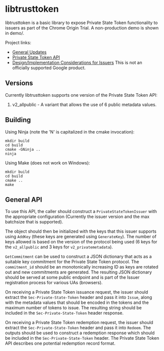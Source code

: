 # libtrusttoken

libtrusttoken is a basic library to expose Private State Token functionality to issuers
as part of the Chrome Origin Trial. A non-production demo is shown in demo/.

Project links:

  * [General Updates](https://sites.google.com/a/chromium.org/dev/updates/trust-token)
  * [Private State Token API](https://github.com/wicg/trust-token-api)
  * [Design/Implementation Considerations for Issuers](/ISSUERS.md)
This is not an officially supported Google product.

## Versions

Currently libtrusttoken supports one version of the Private State Token API:

1. v2_allpublic - A variant that allows the use of 6 public metadata values.

## Building

Using Ninja (note the 'N' is capitalized in the cmake invocation):

    mkdir build
    cd build
    cmake -GNinja ..
    ninja

Using Make (does not work on Windows):

    mkdir build
    cd build
    cmake ..
    make

## General API

To use this API, the caller should construct a `PrivateStateTokenIssuer` with the appropriate configuration (Currently the issuer version and the max batchsize that is supported).

The object should then be initialized with the keys that this issuer supports using `AddKey` (these keys are generated using `GenerateKey`). The number of keys allowed is based on the version of the protocol being used (6 keys for the `v2_allpublic` and 3 keys for `v2_privatemetadata`).

`GetCommitment` can be used to construct a JSON dictionary that acts as a suitable key commitment for the Private State Token protocol. The `commitment_id` should be an monotonically increasing ID as keys are rotated out and new commitments are generated. The resulting JSON dictionary should be served at some public endpoint and is part of the Issuer registration process for various UAs (browsers).

On receiving a Private State Token issuance request, the issuer should extract the `Sec-Private-State-Token` header and pass it into `Issue`, along with the metadata values that should be encoded in the tokens and the maximum number of tokens to issue. The resulting string should be included in the `Sec-Private-State-Token` header response.

On receiving a Private State Token redemption request, the issuer should extract the `Sec-Private-State-Token` header and pass it into `Redeem`. The outputs should be used to construct a redemption response which should be included in the `Sec-Private-State-Token` header. The Private State Token API describes one potential redemption record format.
